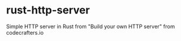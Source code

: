 # rust-http-server

Simple HTTP server in Rust from "Build your own HTTP server" from codecrafters.io

